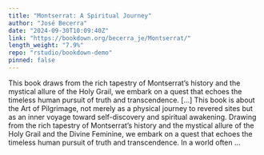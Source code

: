 ```yaml
---
title: "Montserrat: A Spiritual Journey"
author: "José Becerra"
date: "2024-09-30T10:09:40Z"
link: "https://bookdown.org/becerra_je/Montserrat/"
length_weight: "7.9%"
repo: "rstudio/bookdown-demo"
pinned: false
---
```


This book draws from the rich tapestry of Montserrat’s history and the mystical allure of the Holy Grail, we embark on a quest that echoes the timeless human pursuit of truth and transcendence. [...] This book is about the Art of Pilgrimage, not merely as a physical journey to revered sites but as an inner voyage toward self-discovery and spiritual awakening. Drawing from the rich tapestry of Montserrat’s history and the mystical allure of the Holy Grail and the Divine Feminine, we embark on a quest that echoes the timeless human pursuit of truth and transcendence. In a world often ...

